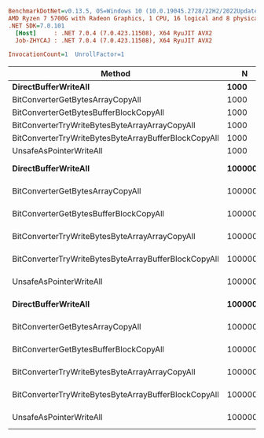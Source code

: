 ``` ini

BenchmarkDotNet=v0.13.5, OS=Windows 10 (10.0.19045.2728/22H2/2022Update)
AMD Ryzen 7 5700G with Radeon Graphics, 1 CPU, 16 logical and 8 physical cores
.NET SDK=7.0.101
  [Host]     : .NET 7.0.4 (7.0.423.11508), X64 RyuJIT AVX2
  Job-ZHYCAJ : .NET 7.0.4 (7.0.423.11508), X64 RyuJIT AVX2

InvocationCount=1  UnrollFactor=1  

```
|                                               Method |       N |          Mean |        Error |       StdDev |        Median |       Gen0 |    Allocated |
|----------------------------------------------------- |-------- |--------------:|-------------:|-------------:|--------------:|-----------:|-------------:|
|                                 **DirectBufferWriteAll** |    **1000** |     **271.32 μs** |     **5.041 μs** |     **4.209 μs** |     **270.70 μs** |          **-** |    **173.13 KB** |
|                     BitConverterGetBytesArrayCopyAll |    1000 |     303.83 μs |     5.964 μs |     8.164 μs |     300.50 μs |          - |    516.88 KB |
|               BitConverterGetBytesBufferBlockCopyAll |    1000 |     315.61 μs |     6.288 μs |    17.213 μs |     307.10 μs |          - |    516.88 KB |
|       BitConverterTryWriteBytesByteArrayArrayCopyAll |    1000 |     484.72 μs |     3.233 μs |     2.700 μs |     484.10 μs |          - |    516.88 KB |
| BitConverterTryWriteBytesByteArrayBufferBlockCopyAll |    1000 |     486.23 μs |     9.630 μs |     9.008 μs |     487.20 μs |          - |    516.88 KB |
|                              UnsafeAsPointerWriteAll |    1000 |      90.39 μs |     0.729 μs |     0.646 μs |      90.45 μs |          - |    110.63 KB |
|                                 **DirectBufferWriteAll** |  **100000** |  **11,882.55 μs** |   **249.568 μs** |   **735.856 μs** |  **11,468.10 μs** |          **-** |  **17188.76 KB** |
|                     BitConverterGetBytesArrayCopyAll |  100000 |  17,723.15 μs |   411.506 μs | 1,180.688 μs |  17,748.80 μs |  4000.0000 |  51563.76 KB |
|               BitConverterGetBytesBufferBlockCopyAll |  100000 |  16,439.46 μs |   281.681 μs |   562.548 μs |  16,324.30 μs |  4000.0000 |  51563.76 KB |
|       BitConverterTryWriteBytesByteArrayArrayCopyAll |  100000 |  16,812.61 μs |   343.529 μs | 1,002.091 μs |  17,056.90 μs |  4000.0000 |  51563.76 KB |
| BitConverterTryWriteBytesByteArrayBufferBlockCopyAll |  100000 |  18,264.04 μs |   358.233 μs |   707.117 μs |  18,292.10 μs |  4000.0000 |  51563.76 KB |
|                              UnsafeAsPointerWriteAll |  100000 |   7,069.17 μs |   180.497 μs |   509.095 μs |   7,169.10 μs |          - |  10938.76 KB |
|                                 **DirectBufferWriteAll** | **1000000** | **115,998.29 μs** | **1,857.840 μs** | **1,737.824 μs** | **115,996.10 μs** |  **7000.0000** | **171876.26 KB** |
|                     BitConverterGetBytesArrayCopyAll | 1000000 | 154,441.11 μs | 2,091.157 μs | 1,853.756 μs | 154,828.85 μs | 49000.0000 | 515626.26 KB |
|               BitConverterGetBytesBufferBlockCopyAll | 1000000 | 160,404.77 μs | 3,121.838 μs | 4,672.621 μs | 162,112.15 μs | 49000.0000 | 515626.26 KB |
|       BitConverterTryWriteBytesByteArrayArrayCopyAll | 1000000 | 144,748.48 μs | 2,646.058 μs | 4,634.357 μs | 143,050.80 μs | 49000.0000 | 515626.26 KB |
| BitConverterTryWriteBytesByteArrayBufferBlockCopyAll | 1000000 | 156,664.50 μs | 3,104.793 μs | 4,144.810 μs | 157,619.60 μs | 49000.0000 | 515626.26 KB |
|                              UnsafeAsPointerWriteAll | 1000000 |  53,904.86 μs | 1,071.448 μs | 2,038.541 μs |  54,666.20 μs |          - | 109376.26 KB |

